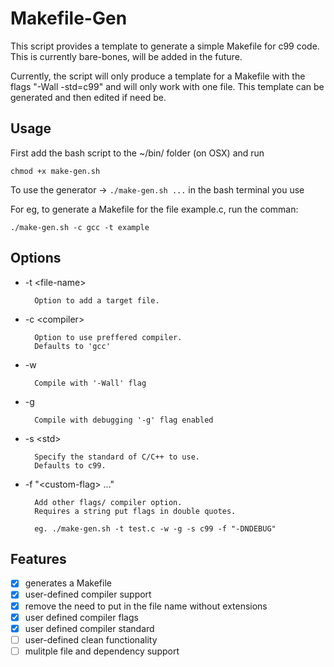 # Makefile-Gen

This script provides a template to generate a simple Makefile for c99 code. This is currently bare-bones,
will be added in the future. 

Currently, the script will only produce a template for a Makefile with the flags "-Wall -std=c99"
and will only work with one file. This template can be generated and then edited if need be.


## Usage

First add the bash script to the ~/bin/ folder (on OSX) and run

```chmod +x make-gen.sh```

To use the generator -> ```./make-gen.sh ...``` in the bash terminal you use	 

For eg, to generate a Makefile for the file example.c, run the comman:

```./make-gen.sh -c gcc -t example```

## Options

* -t \<file-name\>

		Option to add a target file.

* -c \<compiler\>
	
		Option to use preffered compiler.
		Defaults to 'gcc'

* -w

		Compile with '-Wall' flag

* -g 

		Compile with debugging '-g' flag enabled

* -s \<std\>

		Specify the standard of C/C++ to use.
		Defaults to c99.

* -f "\<custom-flag\> ..."

		Add other flags/ compiler option.
		Requires a string put flags in double quotes.
			
		eg. ./make-gen.sh -t test.c -w -g -s c99 -f "-DNDEBUG"

## Features

- [x] generates a Makefile
- [x] user-defined compiler support
- [x] remove the need to put in the file name without extensions
- [x] user defined compiler flags
- [x] user defined compiler standard
- [ ] user-defined clean functionality
- [ ] mulitple file and dependency support
